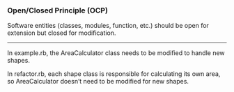### Open/Closed Principle (OCP)

Software entities (classes, modules, function, etc.) should be open for extension but closed for modification.

---

In example.rb, the AreaCalculator class needs to be modified to handle new shapes.

In refactor.rb, each shape class is responsible for calculating its own area, so AreaCalculator doesn’t need to be modified for new shapes.